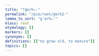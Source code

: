 ```yaml
---
title: "*ǵerh₂-"
permalink: "/pie/root/ǵerh2-"
lemma_to_sort: "g'erh₂-"
klass: root
etymology: []
markers: []
synonyms: []
definitions: [["to grow old, to mature"]]
topics: []
---
```

